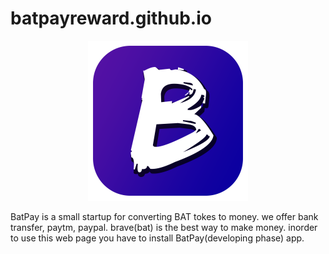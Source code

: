 # batpayreward.github.io
<p align="center">
  <img src="https://github.com/batpayrewards/batpayrewards.github.io/blob/master/mainBatPayLogo.png" width="256" title="Github Logo">
</p>
BatPay is a small startup for converting BAT tokes to money.
we offer bank transfer, paytm, paypal.
brave(bat) is the best way to make money. 
inorder to use this web page you have to install BatPay(developing phase) app.
